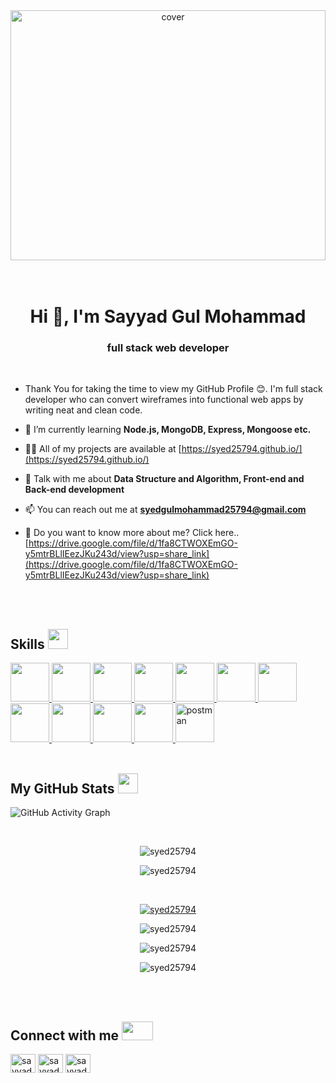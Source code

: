 <div align="center">
<img width="100%" height = "400px" src="https://cdn.dribbble.com/users/1292677/screenshots/6139167/avento_still_2x.gif?compress=1&resize=400x300" alt="cover" />
</div>

</br>
</br>

<h1 align="center">Hi 👋, I'm Sayyad Gul Mohammad</h1>
<h3 align="center">full stack web developer</h3>

 </br>
 
- Thank You for taking the time to view my GitHub Profile :blush:. I'm full stack developer who can convert wireframes into functional web apps by writing neat and clean code.

- 🌱 I’m currently learning **Node.js, MongoDB, Express, Mongoose etc.**

- 👨‍💻 All of my projects are available at [https://syed25794.github.io/](https://syed25794.github.io/)

- 💬 Talk with me about **Data Structure and Algorithm, Front-end and Back-end development**

- 📫 You can reach out me at **syedgulmohammad25794@gmail.com**

- 📄 Do you want to know more about me? Click here.. [https://drive.google.com/file/d/1fa8CTWOXEmGO-y5mtrBLlIEezJKu243d/view?usp=share_link](https://drive.google.com/file/d/1fa8CTWOXEmGO-y5mtrBLlIEezJKu243d/view?usp=share_link)


</br>
</br>


<h2> Skills <img src = "https://upload.wikimedia.org/wikipedia/commons/5/55/Tool_animated.gif?20090204212530" width = 32px height=32px> </h2>
<a href= https://github.com/Syed25794?tab=repositories&q=&type=&language=html&sort= > <img width ='62px' height='62px' src ='https://raw.githubusercontent.com/rahulbanerjee26/githubAboutMeGenerator/main/icons/html.svg'> </a>
<a href= https://github.com/Syed25794?tab=repositories&q=&type=&language=css&sort= > <img width ='62px' height='62px' src ='https://raw.githubusercontent.com/rahulbanerjee26/githubAboutMeGenerator/main/icons/css.svg'> </a>
<a href= https://github.com/Syed25794?tab=repositories&q=&type=&language=javascript&sort= > <img width ='62px' height='62px' src ='https://raw.githubusercontent.com/rahulbanerjee26/githubAboutMeGenerator/main/icons/javascript.svg'> </a>
<a href= https://github.com/Syed25794?tab=repositories&q=&type=&language=reactjs&sort= > <img width ='62px' height='62px' src ='https://raw.githubusercontent.com/rahulbanerjee26/githubAboutMeGenerator/main/icons/reactjs.svg'> </a>
<a href= https://github.com/Syed25794?tab=repositories&q=&type=&language=nodejs&sort= > <img width ='62px' height='62px' src ='https://raw.githubusercontent.com/rahulbanerjee26/githubAboutMeGenerator/main/icons/nodejs.svg'> </a>
<a href= https://github.com/Syed25794?tab=repositories&q=&type=&language=mongodb&sort= > <img width ='62px' height='62px' src ='https://raw.githubusercontent.com/rahulbanerjee26/githubAboutMeGenerator/main/icons/mongodb.svg'> </a>
<a href= https://github.com/Syed25794?tab=repositories&q=&type=&language=express&sort= > <img width ='62px' height='62px' src ='https://raw.githubusercontent.com/rahulbanerjee26/githubAboutMeGenerator/main/icons/express.svg'> </a>
<a href= https://github.com/Syed25794?tab=repositories&q=&type=&language=git&sort= > <img width ='62px' height='62px' src ='https://raw.githubusercontent.com/rahulbanerjee26/githubAboutMeGenerator/main/icons/git.svg'> </a>
<a href= https://github.com/Syed25794?tab=repositories&q=&type=&language=github&sort= > <img width ='62px' height='62px' src ='https://raw.githubusercontent.com/rahulbanerjee26/githubAboutMeGenerator/main/icons/github.svg'> </a>
<a href= https://github.com/Syed25794?tab=repositories&q=&type=&language=python&sort= > <img width ='62px' height='62px' src ='https://raw.githubusercontent.com/rahulbanerjee26/githubAboutMeGenerator/main/icons/python.svg'> </a>
<a href= https://github.com/Syed25794?tab=repositories&q=&type=&language=java&sort= > <img width ='62px' height='62px' src ='https://raw.githubusercontent.com/rahulbanerjee26/githubAboutMeGenerator/main/icons/java.svg'> </a>
<a href="https://postman.com" target="_blank" rel="noreferrer"> <img src="https://www.vectorlogo.zone/logos/getpostman/getpostman-icon.svg" alt="postman" width ='62px' height='62px' /> </a>



</br>
</br>


<h2> My GitHub Stats <img src='https://raw.githubusercontent.com/rahulbanerjee26/githubProfileReadmeGenerator/main/gifs/github.gif' width='32px' height=32px> </h2> 

![GitHub Activity Graph](https://activity-graph.herokuapp.com/graph?username=Syed25794) 

</br>


   <p align="center"><img  src="https://github-readme-stats.vercel.app/api/top-langs?username=syed25794&show_icons=true&locale=en&layout=compact" alt="syed25794" /></p>

  <p align="center"><img  src="https://github-readme-stats.vercel.app/api?username=syed25794&show_icons=true&locale=en" alt="syed25794" /></p>


</br>

<p align="center"> <a href="https://github.com/ryo-ma/github-profile-trophy"><img src="https://github-profile-trophy.vercel.app/?username=syed25794" alt="syed25794" /></a> </p>
 


<p align="center"><img src="https://github-readme-streak-stats.herokuapp.com/?user=syed25794&" alt="syed25794" /></p>


  <p align="center"><img src="https://visitor-badge.glitch.me/badge?page_id=Syed25794.Syed25794" alt="syed25794" /></p>

  <p align="center"><img src="https://gpvc.arturio.dev/Syed25794" alt="syed25794" /> </p>
  
  
  
  </br>
</br>

<h2> Connect with me <img src='https://cdn.dribbble.com/users/805609/screenshots/2909157/connection.gif' width="50px" height=30px> </h2>

<p align="left">
<a href="https://www.linkedin.com/in/sayyad-gul-mohammad/" target="blank"><img align="center" src="https://raw.githubusercontent.com/rahuldkjain/github-profile-readme-generator/master/src/images/icons/Social/linked-in-alt.svg" alt="sayyad gul mohammad" height="30" width="40" /></a>
<a href="https://twitter.com/sayyadgulmohd" target="blank"><img align="center" src="https://raw.githubusercontent.com/rahuldkjain/github-profile-readme-generator/master/src/images/icons/Social/twitter.svg" alt="sayyadgulmohd" height="30" width="40" /></a>
<a href="https://www.hackerrank.com/sayyad_fw15_488" target="blank"><img align="center" src="https://raw.githubusercontent.com/rahuldkjain/github-profile-readme-generator/master/src/images/icons/Social/hackerrank.svg" alt="sayyad_fw15_488" height="30" width="40" /></a>
</p>


